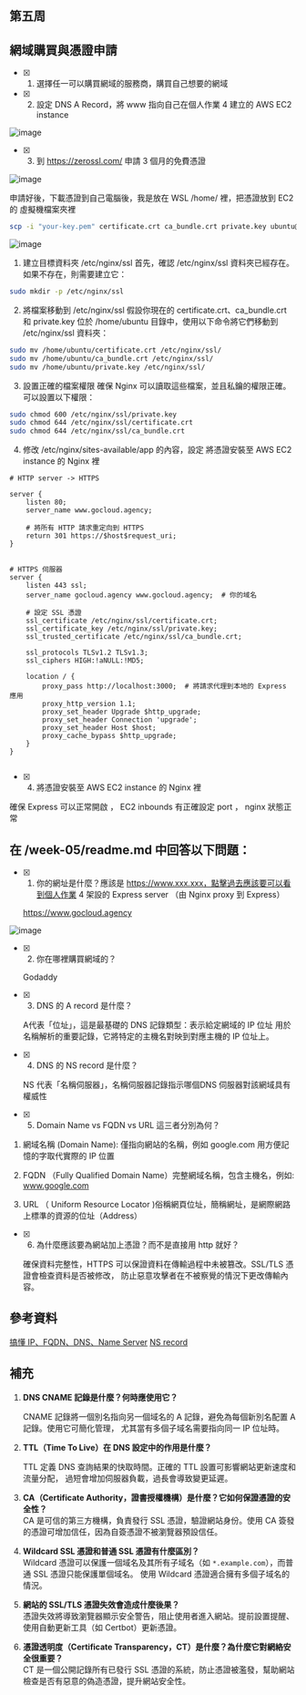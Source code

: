## 第五周

## 網域購買與憑證申請

- [x] 1. 選擇任一可以購買網域的服務商，購買自己想要的網域



- [x] 2. 設定 DNS A Record，將 www 指向自己在個人作業 4 建立的 AWS EC2 instance

![image](https://github.com/user-attachments/assets/f1205cf9-0d29-4b54-b592-88f5a59b51ea)


- [x] 3. 到 https://zerossl.com/ 申請 3 個月的免費憑證
 
![image](https://github.com/user-attachments/assets/bd98943e-75ac-4cea-a003-0a5a9524d798)



申請好後，下載憑證到自己電腦後，我是放在 WSL /home/ 裡，把憑證放到 EC2 的 虛擬機檔案夾裡

```bash
scp -i "your-key.pem" certificate.crt ca_bundle.crt private.key ubuntu@"your EC2 public IP":/home/ubuntu
```
![image](https://github.com/user-attachments/assets/c1e14400-230a-44ba-ac42-68c5db464fa2)


1. 建立目標資料夾  /etc/nginx/ssl 
首先，確認 /etc/nginx/ssl 資料夾已經存在。如果不存在，則需要建立它：
```bash
sudo mkdir -p /etc/nginx/ssl
```


2. 將檔案移動到 /etc/nginx/ssl
假設你現在的 certificate.crt、ca_bundle.crt 和 private.key 位於 /home/ubuntu 目錄中，使用以下命令將它們移動到 /etc/nginx/ssl 資料夾：
```bash
sudo mv /home/ubuntu/certificate.crt /etc/nginx/ssl/
sudo mv /home/ubuntu/ca_bundle.crt /etc/nginx/ssl/
sudo mv /home/ubuntu/private.key /etc/nginx/ssl/
```
3. 設置正確的檔案權限
確保 Nginx 可以讀取這些檔案，並且私鑰的權限正確。可以設置以下權限：
```bash
sudo chmod 600 /etc/nginx/ssl/private.key
sudo chmod 644 /etc/nginx/ssl/certificate.crt
sudo chmod 644 /etc/nginx/ssl/ca_bundle.crt
```
4. 修改 /etc/nginx/sites-available/app 的內容，設定 將憑證安裝至 AWS EC2 instance 的 Nginx 裡
```
# HTTP server -> HTTPS

server {
    listen 80;
    server_name www.gocloud.agency;

    # 將所有 HTTP 請求重定向到 HTTPS
    return 301 https://$host$request_uri;
}


# HTTPS 伺服器
server {
    listen 443 ssl;
    server_name gocloud.agency www.gocloud.agency;  # 你的域名

    # 設定 SSL 憑證
    ssl_certificate /etc/nginx/ssl/certificate.crt;
    ssl_certificate_key /etc/nginx/ssl/private.key;
    ssl_trusted_certificate /etc/nginx/ssl/ca_bundle.crt;

    ssl_protocols TLSv1.2 TLSv1.3;
    ssl_ciphers HIGH:!aNULL:!MD5;

    location / {
        proxy_pass http://localhost:3000;  # 將請求代理到本地的 Express 應用
        proxy_http_version 1.1;
        proxy_set_header Upgrade $http_upgrade;
        proxy_set_header Connection 'upgrade';
        proxy_set_header Host $host;
        proxy_cache_bypass $http_upgrade;
    }
}


```

       
- [x] 4. 將憑證安裝至 AWS EC2 instance 的 Nginx 裡

確保 Express 可以正常開啟 ， EC2 inbounds 有正確設定 port ， nginx 狀態正常



## 在 /week-05/readme.md 中回答以下問題：

- [x] 1. 你的網址是什麼？應該是 https://www.xxx.xxx，點擊過去應該要可以看到個人作業 4 
      架設的 Express server （由 Nginx proxy 到 Express）
   
  https://www.gocloud.agency

![image](https://github.com/user-attachments/assets/6dd53e1a-e97f-4805-b46f-0cc6550fba24)


- [x] 2. 你在哪裡購買網域的？

  Godaddy

- [x] 3. DNS 的 A record 是什麼？
  
  A代表「位址」，這是最基礎的 DNS 記錄類型：表示給定網域的 IP 位址
  用於名稱解析的重要記錄，它將特定的主機名對映到對應主機的 IP 位址上。

- [x] 4. DNS 的 NS record 是什麼？

  NS 代表「名稱伺服器」，名稱伺服器記錄指示哪個DNS 伺服器對該網域具有權威性

- [x] 5. Domain Name vs FQDN vs URL 這三者分別為何？

 1. 網域名稱 (Domain Name): 僅指向網站的名稱，例如 google.com 用方便記憶的字取代實際的 IP 位置

 2. FQDN （Fully Qualified Domain Name）完整網域名稱，包含主機名，例如: www.google.com

 3. URL （ Uniform Resource Locator )俗稱網頁位址，簡稱網址，是網際網路上標準的資源的位址（Address）

- [x] 6. 為什麼應該要為網站加上憑證？而不是直接用 http 就好？
    
    確保資料完整性，HTTPS 可以保證資料在傳輸過程中未被篡改。SSL/TLS 憑證會檢查資料是否被修改，
    防止惡意攻擊者在不被察覺的情況下更改傳輸內容。


## 參考資料

[搞懂 IP、FQDN、DNS、Name Server](https://its-okay.medium.com/%E6%90%9E%E6%87%82-ip-fqdn-dns-name-server-%E9%BC%A0%E5%B9%B4%E5%85%A8%E9%A6%AC%E9%90%B5%E4%BA%BA%E6%8C%91%E6%88%B0-05-aa60f45496fb)
[NS record](https://www.cloudflare.com/zh-tw/learning/dns/dns-records/dns-ns-record/)



## 補充

1. **DNS CNAME 記錄是什麼？何時應使用它？**  
   
   CNAME 記錄將一個別名指向另一個域名的 A 記錄，避免為每個新別名配置 A 記錄。使用它可簡化管理，
   尤其當有多個子域名需要指向同一 IP 位址時。

2. **TTL（Time To Live）在 DNS 設定中的作用是什麼？**  
   
   TTL 定義 DNS 查詢結果的快取時間。正確的 TTL 設置可影響網站更新速度和流量分配，
   過短會增加伺服器負載，過長會導致變更延遲。

3. **CA（Certificate Authority，證書授權機構）是什麼？它如何保證憑證的安全性？**  
   CA 是可信的第三方機構，負責發行 SSL 憑證，驗證網站身份。使用 CA 簽發的憑證可增加信任，因為自簽憑證不被瀏覽器預設信任。

4. **Wildcard SSL 憑證和普通 SSL 憑證有什麼區別？**  
  Wildcard 憑證可以保護一個域名及其所有子域名（如 `*.example.com`），而普通 SSL 憑證只能保護單個域名。
  使用 Wildcard 憑證適合擁有多個子域名的情況。

5. **網站的 SSL/TLS 憑證失效會造成什麼後果？**  
  憑證失效將導致瀏覽器顯示安全警告，阻止使用者進入網站。提前設置提醒、使用自動更新工具（如 Certbot）更新憑證。

6. **憑證透明度（Certificate Transparency，CT）是什麼？為什麼它對網絡安全很重要？**  
  CT 是一個公開記錄所有已發行 SSL 憑證的系統，防止憑證被濫發，幫助網站檢查是否有惡意的偽造憑證，提升網站安全性。
